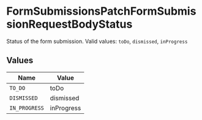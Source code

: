 # FormSubmissionsPatchFormSubmissionRequestBodyStatus

Status of the form submission.  Valid values: `toDo`, `dismissed`, `inProgress`


## Values

| Name          | Value         |
| ------------- | ------------- |
| `TO_DO`       | toDo          |
| `DISMISSED`   | dismissed     |
| `IN_PROGRESS` | inProgress    |